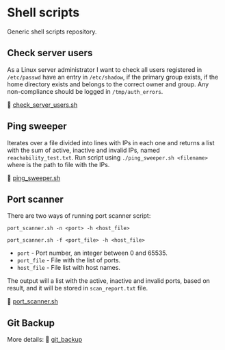 # Shell scripts

Generic shell scripts repository.

## Check server users

As a Linux server administrator I want to check all users registered
in ``/etc/passwd`` have an entry in ``/etc/shadow``, if the primary group exists, if the
home directory exists and belongs to the correct owner and group. Any non-compliance
should be logged in ``/tmp/auth_errors``.

🔗 [check_server_users.sh](check_server_users.sh)

## Ping sweeper

Iterates over a file divided into lines with IPs in each one and returns a list with the sum of active,
inactive and invalid IPs, named ``reachability_test.txt``. Run script using ``./ping_sweeper.sh <filename>``
where <filename> is the path to file with the IPs.

🔗 [ping_sweeper.sh](ping_sweeper.sh)

## Port scanner

There are two ways of running port scanner script:

``port_scanner.sh -n <port> -h <host_file>``

``port_scanner.sh -f <port_file> -h <host_file>``

* ``port`` - Port number, an integer between 0 and 65535.
* ``port_file`` - File with the list of ports.
* ``host_file`` - File list with host names.

The output will a list with the active, inactive and invalid ports, based on result,
and it will be stored in ``scan_report.txt`` file.

🔗 [port_scanner.sh](port_scanner.sh)

## Git Backup

More details: 🔗 [git_backup](git_backup)

